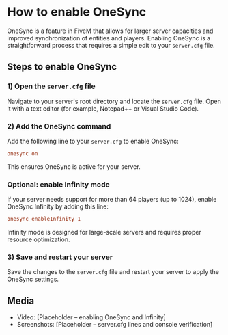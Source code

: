 # How to enable OneSync

OneSync is a feature in FiveM that allows for larger server capacities and improved synchronization of entities and players. Enabling OneSync is a straightforward process that requires a simple edit to your `server.cfg` file.

## Steps to enable OneSync

### 1) Open the `server.cfg` file
Navigate to your server's root directory and locate the `server.cfg` file. Open it with a text editor (for example, Notepad++ or Visual Studio Code).

### 2) Add the OneSync command
Add the following line to your `server.cfg` to enable OneSync:

```cfg
onesync on
```

This ensures OneSync is active for your server.

### Optional: enable Infinity mode
If your server needs support for more than 64 players (up to 1024), enable OneSync Infinity by adding this line:

```cfg
onesync_enableInfinity 1
```

Infinity mode is designed for large-scale servers and requires proper resource optimization.

### 3) Save and restart your server
Save the changes to the `server.cfg` file and restart your server to apply the OneSync settings.

## Media
- Video: [Placeholder – enabling OneSync and Infinity]
- Screenshots: [Placeholder – server.cfg lines and console verification]


